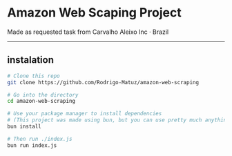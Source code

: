 # Amazon Web Scaping Project

Made as requested task from Carvalho Aleixo Inc · Brazil

---

## instalation

```bash
# Clone this repo
git clone https://github.com/Rodrigo-Matuz/amazon-web-scraping

# Go into the directory
cd amazon-web-scraping

# Use your package manager to install dependencies
# (This project was made using bun, but you can use pretty much anything)
bun install

# Then run ./index.js
bun run index.js
```
